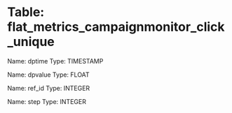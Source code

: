 Table: flat_metrics_campaignmonitor_click_unique
================================================

Name: dptime
Type: TIMESTAMP

Name: dpvalue
Type: FLOAT

Name: ref_id
Type: INTEGER

Name: step
Type: INTEGER

